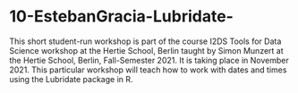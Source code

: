 # 10-EstebanGracia-Lubridate-
This short student-run workshop is part of the course I2DS Tools for Data Science workshop at the Hertie School, Berlin taught by Simon Munzert at the Hertie School, Berlin, Fall-Semester 2021. It is taking place in November 2021. This particular workshop will teach how to work with dates and times using the Lubridate package in R.
